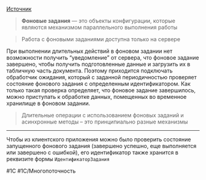 [Источник](https://xn----1-bedvffifm4g.xn--p1ai/news/async-metods-article/)

> **Фоновые задания** — это объекты конфигурации, которые являются механизмом параллельного выполнения работы

> Работа с фоновыми заданиями доступна только на сервере

При выполнении длительных действий в фоновом задании нет возможности получить “уведомление” от сервера, что фоновое задание завершено, чтобы получить подготовленные данные и загрузить их в табличную часть документа. Поэтому приходится подключать обработчик ожидания, который с заданной периодичностью проверяет состояние фонового задания с определенным идентификатором. Как только такая проверка определяет, что фоновое задание завершилось, можно приступать к обработке данных, помещенных во временное хранилище в фоновом задании.

> Длительные операции с использованием фоновых заданий и асинхронные методы – это принципиально разные механизмы

---

Чтобы из клиентского приложения можно было проверить состояние запущенного фонового задания (завершено успешно, еще выполняется или завершено с ошибкой), его идентификатор также хранится в реквизите формы `ИдентификаторЗадания`

#1С #1С/Многопоточность
